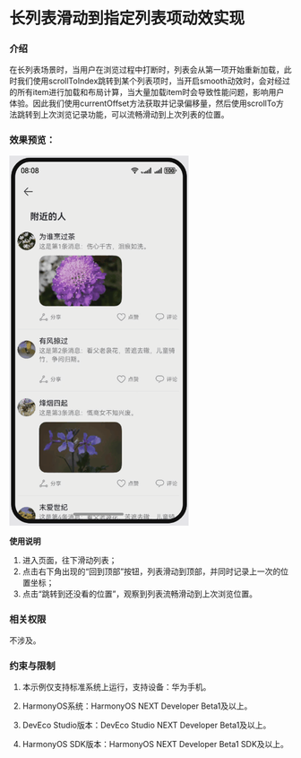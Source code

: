 # 长列表滑动到指定列表项动效实现

### 介绍
在长列表场景时，当用户在浏览过程中打断时，列表会从第一项开始重新加载，此时我们使用scrollToIndex跳转到某个列表项时，当开启smooth动效时，会对经过的所有item进行加载和布局计算，当大量加载item时会导致性能问题，影响用户体验。因此我们使用currentOffset方法获取并记录偏移量，然后使用scrollTo方法跳转到上次浏览记录功能，可以流畅滑动到上次列表的位置。

### 效果预览：

![](../../../../../../screenshots/device/ListSlideToHistory.gif)

**使用说明**

1. 进入页面，往下滑动列表；
2. 点击右下角出现的“回到顶部”按钮，列表滑动到顶部，并同时记录上一次的位置坐标；
3. 点击“跳转到还没看的位置”，观察到列表流畅滑动到上次浏览位置。

### 相关权限

不涉及。

### 约束与限制

1. 本示例仅支持标准系统上运行，支持设备：华为手机。

2. HarmonyOS系统：HarmonyOS NEXT Developer Beta1及以上。

3. DevEco Studio版本：DevEco Studio NEXT Developer Beta1及以上。

4. HarmonyOS SDK版本：HarmonyOS NEXT Developer Beta1 SDK及以上。